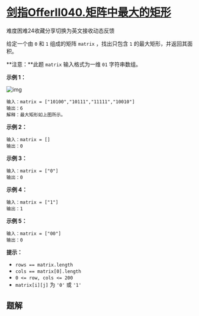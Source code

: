 # [剑指OfferII040.矩阵中最大的矩形](https://leetcode-cn.com/problems/PLYXKQ/)

难度困难24收藏分享切换为英文接收动态反馈

给定一个由 `0` 和 `1` 组成的矩阵 `matrix` ，找出只包含 `1` 的最大矩形，并返回其面积。

**注意：**此题 `matrix` 输入格式为一维 `01` 字符串数组。

 

**示例 1：**

![img](https://assets.leetcode.com/uploads/2020/09/14/maximal.jpg)

```
输入：matrix = ["10100","10111","11111","10010"]
输出：6
解释：最大矩形如上图所示。
```

**示例 2：**

```
输入：matrix = []
输出：0
```

**示例 3：**

```
输入：matrix = ["0"]
输出：0
```

**示例 4：**

```
输入：matrix = ["1"]
输出：1
```

**示例 5：**

```
输入：matrix = ["00"]
输出：0
```

 

**提示：**

- `rows == matrix.length`
- `cols == matrix[0].length`
- `0 <= row, cols <= 200`
- `matrix[i][j]` 为 `'0'` 或 `'1'`

## 题解

